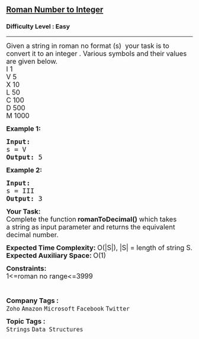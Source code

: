 <h2><a href="https://practice.geeksforgeeks.org/problems/roman-number-to-integer3201/1?page=1&category[]=Strings&sortBy=submissions">Roman Number to Integer</a></h2><h3>Difficulty Level : Easy</h3><hr><div class="problems_problem_content__Xm_eO"><p><span style="font-size:18px">Given a string in roman no format (s) &nbsp;your task is to convert it to an integer&nbsp;.&nbsp;Various symbols and their values are given below.<br>
I 1<br>
V 5<br>
X 10<br>
L 50<br>
C 100<br>
D 500<br>
M 1000</span></p>

<p><span style="font-size:18px"><strong>Example 1:</strong></span></p>

<pre><span style="font-size:18px"><strong>Input:
</strong>s = V
<strong>Output: </strong>5</span>
</pre>

<p><span style="font-size:18px"><strong>Example 2:</strong></span></p>

<pre><span style="font-size:18px"><strong>Input:
</strong>s = III&nbsp;
<strong>Output: </strong>3</span>
</pre>

<p><span style="font-size:18px"><strong>Your Task:</strong><br>
Complete the function<strong>&nbsp;romanToDecimal()</strong>&nbsp;which takes a&nbsp;string&nbsp;as input parameter and returns the equivalent decimal number.&nbsp;</span></p>

<p><span style="font-size:18px"><strong>Expected Time Complexity:&nbsp;</strong>O(|S|), |S| = length of string S.<br>
<strong>Expected Auxiliary Space:&nbsp;</strong>O(1)</span></p>

<p><span style="font-size:18px"><strong>Constraints:</strong><br>
1&lt;=roman no range&lt;=3999</span></p>

<p>&nbsp;</p>
</div><p><span style=font-size:18px><strong>Company Tags : </strong><br><code>Zoho</code>&nbsp;<code>Amazon</code>&nbsp;<code>Microsoft</code>&nbsp;<code>Facebook</code>&nbsp;<code>Twitter</code>&nbsp;<br><p><span style=font-size:18px><strong>Topic Tags : </strong><br><code>Strings</code>&nbsp;<code>Data Structures</code>&nbsp;